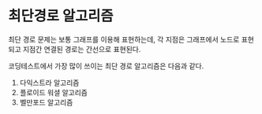 # 최단경로 알고리즘

최단 경로 문제는 보통 그래프를 이용해 표현하는데, 각 지점은 그래프에서 노드로 표현되고 지점간 연결된 경로는 간선으로 표현된다.

코딩테스트에서 가장 많이 쓰이는 최단 경로 알고리즘은 다음과 같다.

1. 다익스트라 알고리즘
2. 플로이드 워셜 알고리즘
3. 벨만포드 알고리즘
